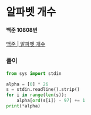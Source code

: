 # 알파벳 개수
#### 백준 10808번
[백준 | 알파벳 개수](https://www.acmicpc.net/problem/10808)
### 풀이
```python
from sys import stdin

alpha = [0] * 26
s = stdin.readline().strip()
for i in range(len(s)):
    alpha[ord(s[i]) - 97] += 1
print(*alpha)
```
